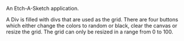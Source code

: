 An Etch-A-Sketch application.

A Div is filled with divs that are used as the grid.
There are four buttons which either change the colors to random or black, clear the canvas or resize the grid.
The grid can only be resized in a range from 0 to 100.